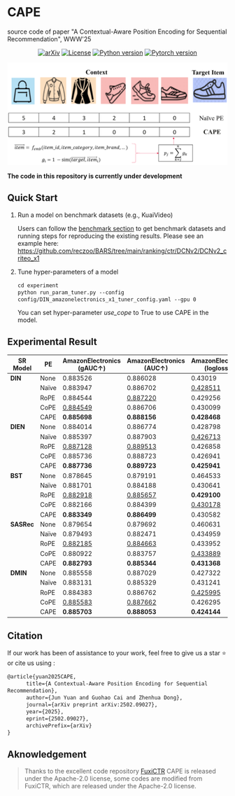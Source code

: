 # CAPE
source code of paper "A Contextual-Aware Position Encoding for Sequential Recommendation", WWW'25

<div align="center">

[![arXiv](https://img.shields.io/badge/arXiv%20paper-2409.12740-da282a.svg)](https://arxiv.org/pdf/2502.09027)
<a href="https://github.com/reczoo/FuxiCTR/blob/main/LICENSE"><img src="https://img.shields.io/github/license/reczoo/fuxictr.svg" style="max-width: 100%;" alt="License"></a>
<a href="https://pypi.org/project/fuxictr"><img src="https://img.shields.io/badge/python-3.9+-blue" style="max-width: 100%;" alt="Python version"></a>
<a href="https://pypi.org/project/fuxictr"><img src="https://img.shields.io/badge/pytorch-1.10+-blue" style="max-width: 100%;" alt="Pytorch version"></a>
</div>

<p align="center"> 
    <img src="./figs/cape3.PNG" width="800">
</p>

**The code in this repository is currently under development**

## Quick Start
1. Run a model on benchmark datasets (e.g., KuaiVideo)

   Users can follow the [benchmark section](#Benchmarking) to get benchmark datasets and running steps for reproducing the existing results. Please see an example here: https://github.com/reczoo/BARS/tree/main/ranking/ctr/DCNv2/DCNv2_criteo_x1

2. Tune hyper-parameters of a model
    
   ```
   cd experiment
   python run_param_tuner.py --config config/DIN_amazonelectronics_x1_tuner_config.yaml --gpu 0 
   ```
   You can set hyper-parameter *use_cope* to True to use CAPE in the model.

## Experimental Result

| SR Model | PE     | AmazonElectronics (gAUC↑) | AmazonElectronics (AUC↑) | AmazonElectronics (logloss↓) | KuaiVideo (gAUC↑) | KuaiVideo (AUC↑) | KuaiVideo (logloss↓) |
|----------|--------|--------------------------|--------------------------|-----------------------------|--------------------|------------------|----------------------|
| **DIN**  | None   | 0.883526                 | 0.886028                 | 0.43019                    | 0.661646           | 0.741604         | 0.447621             |
|          | Naïve  | 0.883947                 | 0.886702                 | <u>0.428511</u>            | 0.661123           | 0.743029         | 0.441684             |
|          | RoPE   | 0.884544                 | <u>0.887220</u>          | 0.429256                   | <u>0.664594</u>    | <u>0.745957</u>  | <u>0.439012</u>      |
|          | CoPE   | <u>0.884549</u>          | 0.886706                 | 0.430099                   | 0.661646           | 0.742936         | 0.442531             |
|          | CAPE   | **0.885698**             | **0.888156**             | **0.428468**               | **0.665215**       | **0.745973**     | **0.438510**         |
| **DIEN** | None   | 0.884014                 | 0.886774                 | 0.428798                   | 0.661032           | 0.743491         | 0.437697             |
|          | Naïve  | 0.885397                 | 0.887903                 | <u>0.426713</u>            | 0.659564           | <u>0.744395</u>  | <u>0.435241</u>      |
|          | RoPE   | <u>0.887128</u>          | <u>0.889513</u>          | 0.426858                   | 0.661536           | 0.744089         | 0.438067             |
|          | CoPE   | 0.885736                 | 0.888723                 | 0.426941                   | <u>0.661589</u>    | 0.744392         | 0.435911             |
|          | CAPE   | **0.887736**             | **0.889723**             | **0.425941**               | **0.662178**       | **0.744486**     | **0.434926**         |
| **BST**  | None   | 0.878645                 | 0.879191                 | 0.464533                   | 0.661409           | 0.741465         | 0.446131             |
|          | Naïve  | 0.881701                 | 0.884188                 | 0.430641                   | 0.660665           | 0.744091         | 0.435769             |
|          | RoPE   | <u>0.882918</u>          | <u>0.885657</u>          | **0.429100**               | <u>0.662909</u>    | <u>0.745502</u>  | **0.432553**         |
|          | CoPE   | 0.882166                 | 0.884399                 | <u>0.430178</u>            | 0.660777           | 0.744202         | 0.435414             |
|          | CAPE   | **0.883349**             | **0.886499**             | 0.430582                   | **0.664139**       | **0.746326**     | <u>0.433429</u>      |
| **SASRec**| None  | 0.879654                 | 0.879692                 | 0.460631                   | 0.659623           | 0.744130         | 0.437802             |
|          | Naïve  | 0.879493                 | 0.882471                 | 0.434959                   | 0.661535           | 0.743983         | 0.436454             |
|          | RoPE   | <u>0.882185</u>          | <u>0.884663</u>          | 0.433952                   | <u>0.661662</u>    | <u>0.745082</u>  | <u>0.434806</u>      |
|          | CoPE   | 0.880922                 | 0.883757                 | <u>0.433889</u>            | 0.654668           | 0.741277         | **0.433345**         |
|          | CAPE   | **0.882793**             | **0.885344**             | **0.431368**               | **0.663006**       | **0.745512**     | 0.435691             |
| **DMIN** | None   | 0.885558                 | 0.887029                 | 0.427322                   | 0.659194           | 0.743807         | 0.435644             |
|          | Naïve  | 0.883131                 | 0.885329                 | 0.431241                   | <u>0.661405</u>    | <u>0.745304</u>  | **0.434112**         |
|          | RoPE   | 0.884383                 | 0.886762                 | <u>0.425995</u>            | 0.660126           | 0.745036         | 0.433466             |
|          | CoPE   | <u>0.885583</u>          | <u>0.887662</u>          | 0.426295                   | 0.659226           | 0.744025         | 0.434486             |
|          | CAPE   | **0.885703**             | **0.888053**             | **0.424144**               | **0.662567**       | **0.746088**     | <u>0.434272</u>      |

## Citation

If our work has been of assistance to your work, feel free to give us a star ⭐ or cite us using :  

```
@article{yuan2025CAPE,
      title={A Contextual-Aware Position Encoding for Sequential Recommendation}, 
      author={Jun Yuan and Guohao Cai and Zhenhua Dong},
      journal={arXiv preprint arXiv:2502.09027},
      year={2025},
      eprint={2502.09027},
      archivePrefix={arXiv}
}
```

## Aknowledgement
> Thanks to the excellent code repository [FuxiCTR](https://github.com/reczoo/FuxiCTR) 
> CAPE is released under the Apache-2.0 license, some codes are modified from FuxiCTR, which are released under the Apache-2.0 license.
